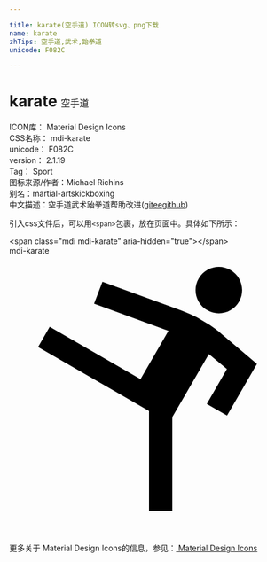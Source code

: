 ```yaml
---

title: karate(空手道) ICON转svg、png下载
name: karate
zhTips: 空手道,武术,跆拳道
unicode: F082C

---
```


# karate  <small style="font-size: 60%;font-weight: 100">空手道</small>


<div class="detail-page">
<p>
<span>
ICON库：
<span class="badge-secondary badge">Material Design Icons</span> 
</span>
<br/>
<span>
CSS名称：
<span class="badge-secondary badge">mdi-karate</span> 
</span>
<br/>
<span>
unicode：
<span class="badge-secondary badge">F082C</span> 
</span>
<br/>
<span>
version：
<span class="badge-secondary badge">2.1.19</span> 
</span>
<br/>
<span>Tag：
<span class="badge-light badge">Sport</span>
</span>
<br/>
<span>图标来源/作者：<span class="badge-light badge">Michael Richins</span></span> 
<br/>
<span>别名：<span class="badge-light badge">martial-arts</span><span class="badge-light badge">kickboxing</span></span><br/><span class="zh-detail">中文描述：<span class="badge-primary badge">空手道</span><span class="badge-primary badge">武术</span><span class="badge-primary badge">跆拳道</span><span class="help-link"><span>帮助改进</span>(<a href="https://gitee.com/liuwave/icon-helper/edit/master/json/material/karate.json" target="_blank" rel="noopener noreferrer">gitee</a><a href="https://github.com/liuwave/icon-helper/edit/master/json/material/karate.json" target="_blank" rel="noopener noreferrer">github</a></span>)</span><br/>
</p>
</div>
<div class="alert alert-dark">
  <i class="mdi mdi-karate mdi-48px"></i>
  <i class="mdi mdi-karate mdi-36px"></i>
  <i class="mdi mdi-karate mdi-24px"></i>
  <i class="mdi mdi-karate mdi-18px"></i>
</div>
<div>
  <p>引入css文件后，可以用<code>&lt;span&gt;</code>包裹，放在页面中。具体如下所示：    
  </p>
  <div class="alert alert-primary" style="font-size: 14px">
    &lt;span class="mdi mdi-karate" aria-hidden="true"&gt;&lt;/span&gt;
    <copy-btn content='<span class="mdi mdi-karate" aria-hidden="true"></span>'></copy-btn>
  </div>
  <div class="alert alert-secondary">
    <i class="mdi mdi-karate"
    style="font-size: 24px"
    aria-hidden="true"></i> mdi-karate
    <copy-btn content="mdi-karate" btn-title="复制图标名称"></copy-btn>
  </div>
</div>
<div id="svg" class="svg-wrap">
<svg xmlns="http://www.w3.org/2000/svg" viewBox="0 0 24 24"><path d="M19,1.27C18.04,0.72 16.82,1.04 16.27,2C15.71,2.95 16.04,4.18 17,4.73C17.95,5.28 19.17,4.96 19.73,4C20.28,3.04 19.95,1.82 19,1.27M21.27,9.34L18.7,13.79L16.96,12.79L18.69,9.79L17.14,8.5L14,13.92V22H12V13.39L2.47,7.89L3.47,6.16L11.27,10.66L13.67,6.5L7.28,4.17L8,2.29L14.73,4.74L15,4.84C15.39,5 15.76,5.15 16.12,5.35L16.96,5.84C17.31,6.04 17.65,6.28 17.96,6.54L18.19,6.74L21.27,9.34Z" /></svg>
</div>
<detail full-name='mdi-karate'></detail>
    
<div><p>更多关于 Material Design Icons的信息，参见：<a target="_blank" href="https://iconhelper.cn/material.html"> Material Design Icons</a>
</p></div>
